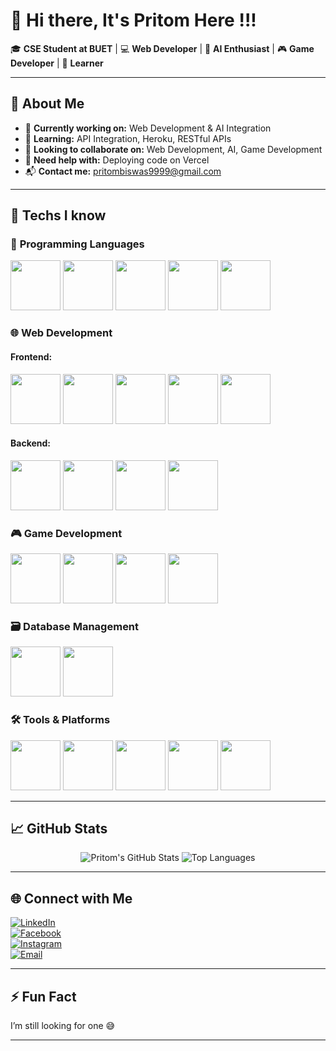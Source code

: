 # 👋 Hi there, It's Pritom Here !!!

🎓 **CSE Student at BUET** | 💻 **Web Developer** | 🤖 **AI Enthusiast** | 🎮 **Game Developer** | 🌱 **Learner**

---

## 🚀 About Me

- 🔭 **Currently working on:** Web Development & AI Integration  
- 🌱 **Learning:** API Integration, Heroku, RESTful APIs  
- 👯 **Looking to collaborate on:** Web Development, AI, Game Development  
- 🤔 **Need help with:** Deploying code on Vercel  
- 📬 **Contact me:** [pritombiswas9999@gmail.com](mailto:pritombiswas9999@gmail.com)

---

## 🧠 Techs I know

### 📜 **Programming Languages**
<p align="left">
  <img src="https://img.shields.io/badge/C-00599C?style=flat&logo=c&logoColor=white" width="80" height="80" /> 
  <img src="https://img.shields.io/badge/C++-00599C?style=flat&logo=c%2B%2B&logoColor=white"  width="80" height="80" />
  <img src="https://img.shields.io/badge/Python-3670A0?style=flat&logo=python&logoColor=ffdd54" width="80" height="80" />
  <img src="https://img.shields.io/badge/JavaScript-F7DF1E?style=flat&logo=javascript&logoColor=black"  width="80" height="80" />
  <img src="https://img.shields.io/badge/C%23-68217A?style=flat&logo=csharp&logoColor=white"  width="80" height="80" />
</p>

### 🌐 **Web Development**

#### **Frontend:**
<p align="left">
  <img src="https://img.shields.io/badge/HTML5-E34F26?style=flat&logo=html5&logoColor=white"  width="80" height="80" /> 
  <img src="https://img.shields.io/badge/CSS3-1572B6?style=flat&logo=css3&logoColor=white"  width="80" height="80" />
  <img src="https://img.shields.io/badge/JavaScript-F7DF1E?style=flat&logo=javascript&logoColor=black"  width="80" height="80" />
  <img src="https://img.shields.io/badge/React-20232A?style=flat&logo=react&logoColor=61DAFB"  width="80" height="80" />
  <img src="https://img.shields.io/badge/TailwindCSS-06B6D4?style=flat&logo=tailwind-css&logoColor=white"  width="80" height="80" />
</p>

#### **Backend:**
<p align="left">
  <img src="https://img.shields.io/badge/Node.js-339933?style=flat&logo=nodedotjs&logoColor=white"  width="80" height="80" /> 
  <img src="https://img.shields.io/badge/Next.js-000000?style=flat&logo=next.js&logoColor=white"  width="80" height="80" />
  <img src="https://img.shields.io/badge/Express-000000?style=flat&logo=express&logoColor=white"  width="80" height="80" />
  <img src="https://img.shields.io/badge/RESTAPI-000000?style=flat&logo=api&logoColor=white"  width="80" height="80" />
</p>

### 🎮 **Game Development**
<p align="left">
  <img src="https://img.shields.io/badge/Unity%202D-000000?style=flat&logo=unity&logoColor=white"  width="80" height="80" /> 
  <img src="https://img.shields.io/badge/C%23-68217A?style=flat&logo=csharp&logoColor=white"  width="80" height="80" />
  <img src="https://img.shields.io/badge/Animation%20Design-FF6347?style=flat&logo=animation&logoColor=white"  width="80" height="80" />
  <img src="https://img.shields.io/badge/Player%20Mechanics-8B4513?style=flat&logo=gamepad&logoColor=white" width="80" height="80" />
</p>

### 🗃️ **Database Management**
<p align="left">
  <img src="https://img.shields.io/badge/MongoDB-4EA94B?style=flat&logo=mongodb&logoColor=white"  width="80" height="80" />
  <img src="https://img.shields.io/badge/PostgreSQL-336791?style=flat&logo=postgresql&logoColor=white" width="80" height="80" />
</p>

### 🛠️ **Tools & Platforms**
<p align="left">
  <img src="https://img.shields.io/badge/Git-F05032?style=flat&logo=git&logoColor=white"  width="80" height="80" />
  <img src="https://img.shields.io/badge/Appwrite-FF4F4F?style=flat&logo=appwrite&logoColor=white"  width="80" height="80" />
  <img src="https://img.shields.io/badge/Vercel-000000?style=flat&logo=vercel&logoColor=white"  width="80" height="80" />
  <img src="https://img.shields.io/badge/Shopify-96BF48?style=flat&logo=shopify&logoColor=white"  width="80" height="80" />
  <img src="https://img.shields.io/badge/Webkul-000000?style=flat&logo=webkul&logoColor=white"  width="80" height="80" />
</p>

---

## 📈 GitHub Stats

<p align="center">
  <img src="https://github-readme-stats.vercel.app/api?username=Pritom2357&show_icons=true&theme=radical" alt="Pritom's GitHub Stats" />
  <img src="https://github-readme-stats.vercel.app/api/top-langs/?username=Pritom2357&layout=compact&theme=radical" alt="Top Languages" />
</p>

---

## 🌐 Connect with Me

[![LinkedIn](https://img.shields.io/badge/LinkedIn-%2300A0DC.svg?&style=flat&logo=linkedin&logoColor=white)](https://www.linkedin.com/in/pritombiswas/)  
[![Facebook](https://img.shields.io/badge/Facebook-%231877F2.svg?&style=flat&logo=facebook&logoColor=white)](https://facebook.com/pritombiswas)  
[![Instagram](https://img.shields.io/badge/Instagram-%23E4405F.svg?&style=flat&logo=instagram&logoColor=white)](https://instagram.com/pritombiswas)  
[![Email](https://img.shields.io/badge/Email-%23EA4335.svg?&style=flat&logo=gmail&logoColor=white)](mailto:pritombiswas9999@gmail.com)

---

## ⚡ Fun Fact

I’m still looking for one 😅

---
